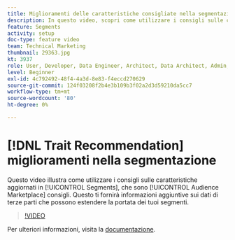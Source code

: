 ```yaml
---
title: Miglioramenti delle caratteristiche consigliate nella segmentazione
description: In questo video, scopri come utilizzare i consigli sulle caratteristiche aggiornati nei segmenti, che sono consigli di Audience Marketplace. Ottieni informazioni aggiuntive sui dati di terze parti che possono estendere la portata dei tuoi segmenti.
feature: Segments
activity: setup
doc-type: feature video
team: Technical Marketing
thumbnail: 29363.jpg
kt: 3937
role: User, Developer, Data Engineer, Architect, Data Architect, Admin, Leader
level: Beginner
exl-id: 4c792492-48f4-4a3d-8e83-f4eccd270629
source-git-commit: 124f03208f2b4e3b109b3f02a2d3d59210da5cc7
workflow-type: tm+mt
source-wordcount: '80'
ht-degree: 0%

---
```


# [!DNL Trait Recommendation] miglioramenti nella segmentazione

Questo video illustra come utilizzare i consigli sulle caratteristiche aggiornati in [!UICONTROL Segments], che sono [!UICONTROL Audience Marketplace] consigli. Questo ti fornirà informazioni aggiuntive sui dati di terze parti che possono estendere la portata dei tuoi segmenti.

>[!VIDEO](https://video.tv.adobe.com/v/29363/?quality=12)

Per ulteriori informazioni, visita la [documentazione](https://experienceleague.adobe.com/docs/audience-manager/user-guide/features/segments/trait-recommendations.html).
